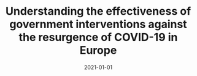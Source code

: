 ---
title: "Understanding the effectiveness of government interventions against the resurgence of COVID-19 in Europe"
collection: publications
category: publications
permalink: /publication/2021-01-01-understanding-covid
excerpt: 'This paper analyzes the effectiveness of different government interventions in controlling COVID-19 resurgence in Europe.'
date: 2021-01-01
venue: 'Nature Communications'
paperurl: 'http://academicpages.github.io/files/understanding_covid_2021.pdf'
citation: 'Sharma M, Mindermann S, Rogers-Smith C, Leech G, Snodin B, Ahuja J, Sandbrink JB, Monrad JT, Altman G, Dhaliwal G, Finnveden L, Norman AJ, Oehm SB, Sandkühler JF, Aitchison L, Gavenciak T, Mellan T, Kulveit J, Chindelevitch L, Flaxman S, Gal Y, Mishra S, Bhatt S, Brauner JM. (2021). &quot;Understanding the effectiveness of government interventions against the resurgence of COVID-19 in Europe.&quot; <i>Nature Communications</i>.'
--- 